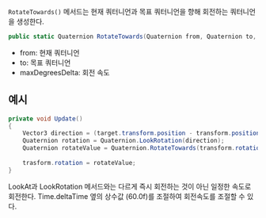 `RotateTowards()` 메서드는 현재 쿼터니언과 목표 쿼터니언을 향해 회전하는 쿼터니언을 생성한다.

```c#
public static Quaternion RotateTowards(Quaternion from, Quaternion to, float maxDegreesDelta);
```
- from: 현재 쿼터니언
- to: 목표 쿼터니언
- maxDegreesDelta: 회전 속도

## 예시

```c#
private void Update() 
{
    Vector3 direction = (target.transform.position - transform.position).normalized;
    Quaternion rotation = Quaternion.LookRotation(direction);
    Quaternion rotateValue = Quaternion.RotateTowards(transform.rotation, rotation, 60.0f * Time.deltaTime);
    
    trasform.rotation = rotateValue;
}
```
LookAt과 LookRotation 메서드와는 다르게 즉시 회전하는 것이 아닌 일정한 속도로 회전한다.
Time.deltaTime 옆의 상수값 (60.0f)를 조절하여 회전속도를 조절할 수 있다.